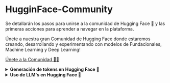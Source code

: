 # HugginFace-Community
Se detallarán los pasos para unirse a la comunidad de Hugging Face 🤗 y las primeras acciones para aprender a navegar en la plataforma.

Únete a nuestra gran Comunidad de Hugging Face donde estaremos creando, desarrollando y experimentando con modelos de Fundacionales, Machine Learning y Deep Learning!

[Únete a la Comunidad 🤗💙](https://huggingface.co/BinaryBrainsAI)  
<details>
  <summary><strong>Generación de tokens en Hugging Face 🤗</strong></summary>

  Con la ayuda de un feature llamado **Serverless API**, nos permitirá usar modelos directamente desde la nube de Hugging Face 🤗 solo con tu token, sin necesidad de instalar librerías, descargar pesos o desplegar entornos.  
  Además, este token nos dará acceso a funcionalidades adicionales como:

  * Descargar modelos privados o con licencia restringida.  
  * Subir y gestionar nuestros propios modelos y datasets en el Hub.  

  ### Instrucciones 
  * Entraremos a [Hugging Face](https://huggingface.co/)  
  * Daremos permisos de lectura a nuestro token  
![478645250-5b62c83b-b616-442b-ae8f-420a3dc1e311](https://github.com/user-attachments/assets/32036ef0-537f-4ed8-b785-5f2c72d471bd)

</details>

<details>
  <summary><strong>Uso de LLM's en Hugging Face 🤗</strong></summary>
  Haremos uso de nuestro token generado en HF 🤗 para poder hacer uso de los modelos que se encuentran aquí.

  En tu terminal, instala el Hugging Face Hub Python client y haz log in:

```shell
pip install huggingface_hub
hf auth login
```

   Una vez ejecutes el  *hf auth login*   tendrás que pegar tu TOKEN generado anteriormente para logearte y poder hacer uso de el en tu código :

![Untitled](https://github.com/user-attachments/assets/77e601fe-ec66-4471-907f-0fc628776fa2)


   ```python
import os
from huggingface_hub import InferenceClient

client = InferenceClient()

completion = client.chat.completions.create(
    model="openai/gpt-oss-120b",
    messages=[
        {
            "role": "user",
            "content": "How many 'G's in 'huggingface'?"
        }
    ],
)

print(completion.choices[0].message)

```

Aquí esta otra forma en la cual agregamos el TOKEN  en forma de variable en nuestro código:

   ```python
import os
from huggingface_hub import InferenceClient

os.environ["HF_TOKEN"] = "TU_TOKEN_AQUI"

client = InferenceClient("google/gemma-2-2b-it", token=os.environ["HF_TOKEN"])

resp = client.chat_completion(
    messages=[{"role": "user",
               "content": "Escribe un poema sobre un gato y un perro que son amigos"}],
    max_tokens=120,
    temperature=0.7,
)

print(resp.choices[0].message["content"])

```

Podrás seleccionar distintos tipos de modelos los cuales podrás encontrarlos en el Hub de Hugging Face [Hugging Face Models](https://huggingface.co/models)  🤗

<img width="1905" height="926" alt="image" src="https://github.com/user-attachments/assets/66fb3791-08b8-4cfc-9c17-aa1c0b25e5ad" />

</details>
